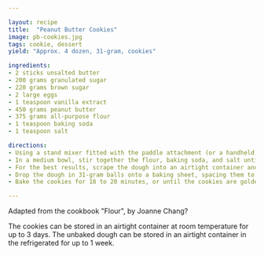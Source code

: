```yaml
---

layout: recipe
title:  "Peanut Butter Cookies"
image: pb-cookies.jpg
tags: cookie, dessert
yield: "Approx. 4 dozen, 31-gram, cookies"

ingredients:
- 2 sticks unsalted butter
- 200 grams granulated sugar
- 220 grams brown sugar
- 2 large eggs
- 1 teaspoon vanilla extract
- 450 grams peanut butter
- 375 grams all-purpose flour
- 1 teaspoon baking soda
- 1 teaspoon salt

directions:
- Using a stand mixer fitted with the paddle attachment (or a handheld mixer or a wooden spoon), cream together the butter, granulated sugar, and brown sugar on medium speed for about 5 minutes, or until the mixture is light and fluffy. (This step will take about 10 minutes if using a handheld mixer or spoon.) Stop the mixer a few times and use a rubber spatula to scrape the sides and bottom  of the bowl and the paddle to release any clinging butter and sugar. Beat in the eggs and vanilla on medium speed for 2 to 3 minutes, or until thoroughly combined. Scrape the bowl and paddle again to make sure the eggs are thoroughly incorporated. On medium-low speed, beat in the peanut butter for another 2 minutes, or until thoroughly combined.
- In a medium bowl, stir together the flour, baking soda, and salt until well mixed. On low speed (or with the wooden spoon), slowly add the flour mixture to the butter-sugar mixture and then mix just until the dry ingredients are totally incorporated and the dough is evenly mixed.
- For the best results, scrape the dough into an airtight container and let it rest in the refrigerator for 3 to 12 hours before baking. When you are ready to bake, position a rack in the center of the oven, and heat the oven to 350°F (175°C).
- Drop the dough in 31-gram balls onto a baking sheet, spacing them to fit a dozen per half-sheet. Flatten each ball slightly with the palm of your hand. Use a fork to create the traditional crisscross pattern on the top of each cookie. Dipping the fork in sugar can help keep the dough from sticking to it.
- Bake the cookies for 18 to 20 minutes, or until the cookies are golden brown on the edges and still pale and slightly soft in the center. Let cool on the baking sheet on a wire rack for 5 to 10 minutes, then transfer the cookies to the rack and cool completely.

---
```


Adapted from the cookbook "Flour", by Joanne Chang?

The cookies can be stored in an airtight container at room temperature for up to 3 days. The unbaked dough can be stored in an airtight container in the refrigerated for up to 1 week.

